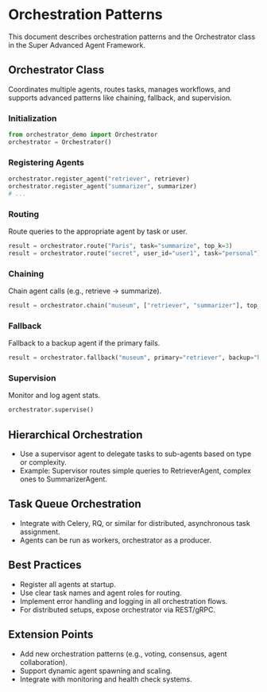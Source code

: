 # Orchestration Patterns

This document describes orchestration patterns and the Orchestrator class in the Super Advanced Agent Framework.

## Orchestrator Class

Coordinates multiple agents, routes tasks, manages workflows, and supports advanced patterns like chaining, fallback, and supervision.

### Initialization
```python
from orchestrator_demo import Orchestrator
orchestrator = Orchestrator()
```

### Registering Agents
```python
orchestrator.register_agent("retriever", retriever)
orchestrator.register_agent("summarizer", summarizer)
# ...
```

### Routing
Route queries to the appropriate agent by task or user.
```python
result = orchestrator.route("Paris", task="summarize", top_k=3)
result = orchestrator.route("secret", user_id="user1", task="personal")
```

### Chaining
Chain agent calls (e.g., retrieve → summarize).
```python
result = orchestrator.chain("museum", ["retriever", "summarizer"], top_k=3)
```

### Fallback
Fallback to a backup agent if the primary fails.
```python
result = orchestrator.fallback("museum", primary="retriever", backup="hybrid", top_k=2)
```

### Supervision
Monitor and log agent stats.
```python
orchestrator.supervise()
```

## Hierarchical Orchestration
- Use a supervisor agent to delegate tasks to sub-agents based on type or complexity.
- Example: Supervisor routes simple queries to RetrieverAgent, complex ones to SummarizerAgent.

## Task Queue Orchestration
- Integrate with Celery, RQ, or similar for distributed, asynchronous task assignment.
- Agents can be run as workers, orchestrator as a producer.

## Best Practices
- Register all agents at startup.
- Use clear task names and agent roles for routing.
- Implement error handling and logging in all orchestration flows.
- For distributed setups, expose orchestrator via REST/gRPC.

## Extension Points
- Add new orchestration patterns (e.g., voting, consensus, agent collaboration).
- Support dynamic agent spawning and scaling.
- Integrate with monitoring and health check systems.